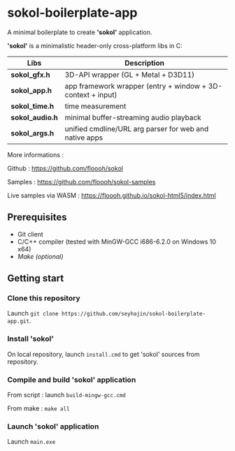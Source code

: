 # sokol-boilerplate-app

A minimal boilerplate to create **'sokol'** application.

**'sokol'** is a minimalistic header-only cross-platform libs in C:

|Libs|Description|
| ---- | ---- |
|**sokol_gfx.h**|3D-API wrapper (GL + Metal + D3D11)|
|**sokol_app.h**|app framework wrapper (entry + window + 3D-context + input)|
|**sokol_time.h**|time measurement|
|**sokol_audio.h**|minimal buffer-streaming audio playback|
|**sokol_args.h**|unified cmdline/URL arg parser for web and native apps|

More informations :

Github : https://github.com/floooh/sokol

Samples : https://github.com/floooh/sokol-samples

Live samples via WASM : https://floooh.github.io/sokol-html5/index.html

## Prerequisites

* Git client
* C/C++ compiler (tested with MinGW-GCC i686-6.2.0 on Windows 10 x64)
* *Make (optional)*

## Getting start

### Clone this repository

Launch `git clone https://github.com/seyhajin/sokol-boilerplate-app.git`.

### Install 'sokol'

On local repository, launch `install.cmd` to get 'sokol' sources from repository. 

### Compile and build 'sokol' application

From script : launch `build-mingw-gcc.cmd`

From make : `make all`

### Launch 'sokol' application

Launch `main.exe`


